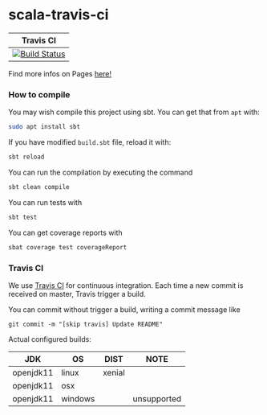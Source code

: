 # scala-travis-ci

| Travis CI |
| --- |
| [![Build Status](https://travis-ci.com/Daniele-Tentoni/scala-travis-ci.svg?branch=master)](https://travis-ci.com/Daniele-Tentoni/scala-travis-ci) |

Find more infos on Pages [here!](https://daniele-tentoni.github.io/scala-travis-ci/)

### How to compile
You may wish compile this project using sbt. You can get that from `apt` with:
```bash
sudo apt install sbt
```

If you have modified `build.sbt` file, reload it with:
```bash
sbt reload
```

You can run the compilation by executing the command
```bash
sbt clean compile
```

You can run tests with
```bash
sbt test
```

You can get coverage reports with
```bash
sbat coverage test coverageReport
```

### Travis CI

We use [Travis CI](https://travis-ci.com/) for continuous integration.
Each time a new commit is received on master, Travis trigger a build.

You can commit without trigger a build, writing a commit message like
```git
git commit -m "[skip travis] Update README"
```

Actual configured builds:

| JDK | OS | DIST | NOTE |
| --- | --- | --- | --- |
| openjdk11 | linux | xenial |
| openjdk11 | osx |
| openjdk11 | windows | | unsupported |